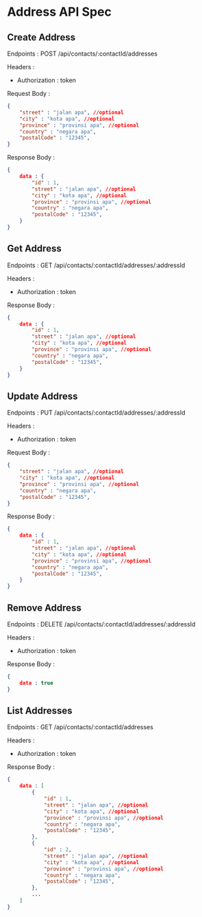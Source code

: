 # Address API Spec

## Create Address

Endpoints : POST /api/contacts/:contactId/addresses

Headers :

- Authorization : token
  
Request Body :

```json
{
    "street" : "jalan apa", //optional
    "city" : "kota apa", //optional
    "province" : "provinsi apa", //optional
    "country" : "negara apa",
    "postalCode" : "12345",
}
```

Response Body :

```json
{
    data : {
        "id" : 1, 
        "street" : "jalan apa", //optional
        "city" : "kota apa", //optional
        "province" : "provinsi apa", //optional
        "country" : "negara apa",
        "postalCode" : "12345",
    }
}
```

## Get Address

Endpoints : GET /api/contacts/:contactId/addresses/:addressId

Headers :

- Authorization : token
  
Response Body :

```json
{
    data : {
        "id" : 1, 
        "street" : "jalan apa", //optional
        "city" : "kota apa", //optional
        "province" : "provinsi apa", //optional
        "country" : "negara apa",
        "postalCode" : "12345",
    }
}
```

## Update Address

Endpoints : PUT /api/contacts/:contactId/addresses/:addressId

Headers :

- Authorization : token
  
Request Body :

```json
{
    "street" : "jalan apa", //optional
    "city" : "kota apa", //optional
    "province" : "provinsi apa", //optional
    "country" : "negara apa",
    "postalCode" : "12345",
}
```

Response Body :

```json
{
    data : {
        "id" : 1, 
        "street" : "jalan apa", //optional
        "city" : "kota apa", //optional
        "province" : "provinsi apa", //optional
        "country" : "negara apa",
        "postalCode" : "12345",
    }
}
```

## Remove Address

Endpoints : DELETE /api/contacts/:contactId/addresses/:addressId

Headers :

- Authorization : token
  
Response Body :

```json
{
    data : true
}
```

## List Addresses

Endpoints : GET /api/contacts/:contactId/addresses

Headers :

- Authorization : token
  
Response Body :

```json
{
    data : [
        {
            "id" : 1, 
            "street" : "jalan apa", //optional
            "city" : "kota apa", //optional
            "province" : "provinsi apa", //optional
            "country" : "negara apa",
            "postalCode" : "12345",
        },
        {
            "id" : 2, 
            "street" : "jalan apa", //optional
            "city" : "kota apa", //optional
            "province" : "provinsi apa", //optional
            "country" : "negara apa",
            "postalCode" : "12345",
        },
        ...
    ]
}
```
